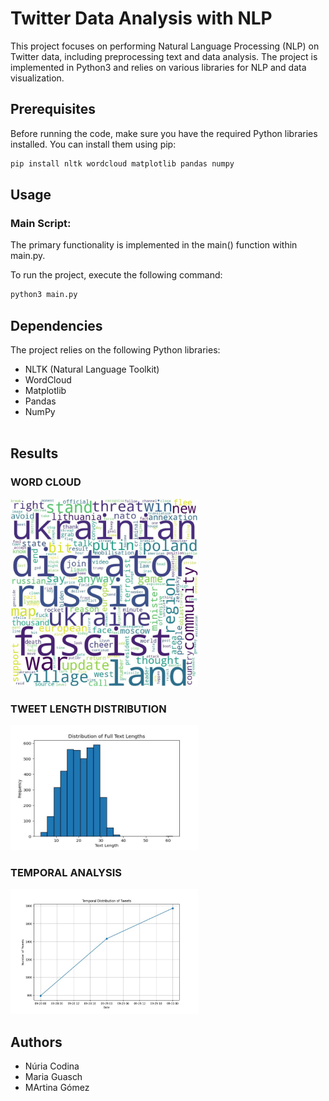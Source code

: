 # Twitter Data Analysis with NLP

This project focuses on performing Natural Language Processing (NLP) on Twitter data, including preprocessing text and data analysis. The project is implemented in Python3 and relies on various libraries for NLP and data visualization.

## Prerequisites

Before running the code, make sure you have the required Python libraries installed. You can install them using pip:

```bash
pip install nltk wordcloud matplotlib pandas numpy 
```
## Usage
### Main Script: 
The primary functionality is implemented in the main() function within main.py.


To run the project, execute the following command:

```bash
python3 main.py
```

## Dependencies 
The project relies on the following Python libraries:
- NLTK (Natural Language Toolkit)
- WordCloud
- Matplotlib
- Pandas
- NumPy
<br></br>

## Results 

### WORD CLOUD

<img src="results/wordcloud.jpg" alt="alt text" width="300" height="300">

### TWEET LENGTH DISTRIBUTION
<img src="results/full_length_distribution.jpg" alt="alt text" width="300" height="200">


### TEMPORAL ANALYSIS
<img src="results/temporalPlot.jpg" alt="alt text" width="300" height="200">





## Authors
- Núria Codina 
- Maria Guasch 
- MArtina Gómez 
